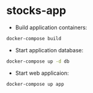 # stocks-app

* Build application containers:
```bash
docker-compose build
```

* Start application database:
```bash
docker-compose up -d db
```

* Start web applicaion:
```bash
docker-compose up app
```